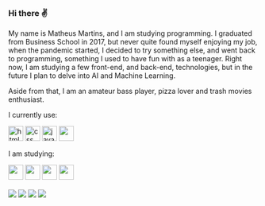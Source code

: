 ### Hi there ✌

My name is Matheus Martins, and I am studying programming. I graduated from Business School in 2017, but never quite found myself enjoying my job, when the pandemic started, I decided to try something else, and went back to programming, something I used to have fun with as a teenager. Right now, I am studying a few front-end, and back-end, technologies, but in the future I plan to delve into AI and Machine Learning.

Aside from that, I am an amateur bass player, pizza lover and trash movies enthusiast. 

I currently use:
<div style="display: inline-block">
  <img height="30" alt="html" src="https://cdn.jsdelivr.net/gh/devicons/devicon/icons/html5/html5-original.svg" />
  <img height="30" alt="css" src="https://cdn.jsdelivr.net/gh/devicons/devicon/icons/css3/css3-original.svg" />
  <img height="30" alt="javascript" src="https://cdn.jsdelivr.net/gh/devicons/devicon/icons/javascript/javascript-original.svg" />
  <img height="30" src="https://cdn.jsdelivr.net/gh/devicons/devicon/icons/react/react-original.svg" />
</div>

<br/>

I am studying: 
<div style="display: inline-block">
  <img height="30" src="https://cdn.jsdelivr.net/gh/devicons/devicon/icons/typescript/typescript-original.svg" />
  <img height="30" src="https://cdn.jsdelivr.net/gh/devicons/devicon/icons/nodejs/nodejs-plain.svg" />
  <img height="30" src="https://cdn.jsdelivr.net/gh/devicons/devicon/icons/java/java-original.svg" />   
  <img height="30" src="https://cdn.jsdelivr.net/gh/devicons/devicon/icons/mysql/mysql-original.svg" />
</div>

<br/>
<br/>

<div style="display: inline-block">
  <a href="https://web.facebook.com/matheusm.1991/" target="_blank"><img src="https://img.shields.io/badge/Facebook-1877F2?style=for-the-badge&logo=facebook&logoColor=white" /></a>
  <a href="https://www.linkedin.com/in/martins-m/" target="_blank"><img src="https://img.shields.io/badge/LinkedIn-0077B5?style=for-the-badge&logo=linkedin&logoColor=white" /></a>
  <a href="https://twitter.com/EusMartins" target="_blank"><img src="https://img.shields.io/badge/Twitter-1DA1F2?style=for-the-badge&logo=twitter&logoColor=white" /></a>
  <a href="https://www.instagram.com/martinspcm/" target="_blank"><img src="https://img.shields.io/badge/Instagram-E4405F?style=for-the-badge&logo=instagram&logoColor=white" /></a>                                                          
</div>

